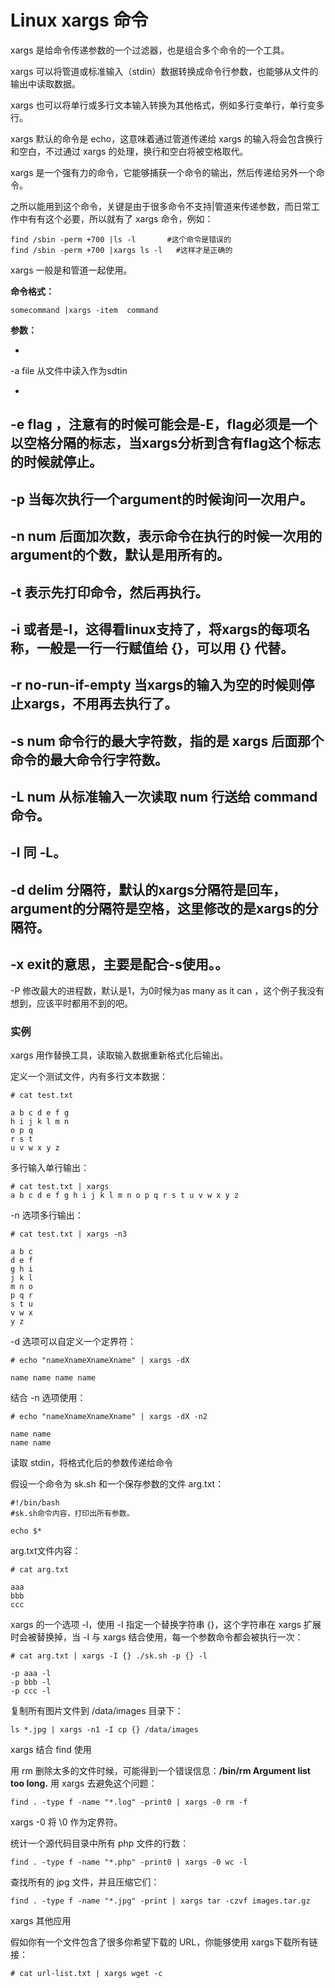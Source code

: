 # Linux xargs 命令

xargs 是给命令传递参数的一个过滤器，也是组合多个命令的一个工具。

xargs 可以将管道或标准输入（stdin）数据转换成命令行参数，也能够从文件的输出中读取数据。

xargs 也可以将单行或多行文本输入转换为其他格式，例如多行变单行，单行变多行。

xargs 默认的命令是 echo，这意味着通过管道传递给 xargs 的输入将会包含换行和空白，不过通过 xargs 的处理，换行和空白将被空格取代。

xargs 是一个强有力的命令，它能够捕获一个命令的输出，然后传递给另外一个命令。

之所以能用到这个命令，关键是由于很多命令不支持|管道来传递参数，而日常工作中有有这个必要，所以就有了 xargs 命令，例如：

    find /sbin -perm +700 |ls -l       #这个命令是错误的
    find /sbin -perm +700 |xargs ls -l   #这样才是正确的

xargs 一般是和管道一起使用。

**命令格式：**

    somecommand |xargs -item  command

**参数：**

- 
-a file 从文件中读入作为sdtin

- 
-e flag ，注意有的时候可能会是-E，flag必须是一个以空格分隔的标志，当xargs分析到含有flag这个标志的时候就停止。
- 

-p 当每次执行一个argument的时候询问一次用户。
- 

-n num 后面加次数，表示命令在执行的时候一次用的argument的个数，默认是用所有的。
- 

-t 表示先打印命令，然后再执行。
- 

-i 或者是-I，这得看linux支持了，将xargs的每项名称，一般是一行一行赋值给 {}，可以用 {} 代替。
- 

-r no-run-if-empty 当xargs的输入为空的时候则停止xargs，不用再去执行了。
- 

-s num 命令行的最大字符数，指的是 xargs 后面那个命令的最大命令行字符数。
- 

 

-L num 从标准输入一次读取 num 行送给 command  命令。
- 

-l  同 -L。
- 

-d delim 分隔符，默认的xargs分隔符是回车，argument的分隔符是空格，这里修改的是xargs的分隔符。
- 

-x exit的意思，主要是配合-s使用。。
- 

-P 修改最大的进程数，默认是1，为0时候为as many as it can ，这个例子我没有想到，应该平时都用不到的吧。

### 实例

xargs 用作替换工具，读取输入数据重新格式化后输出。

定义一个测试文件，内有多行文本数据：

    # cat test.txt
    
    a b c d e f g
    h i j k l m n
    o p q
    r s t
    u v w x y z

多行输入单行输出：

    # cat test.txt | xargs
    a b c d e f g h i j k l m n o p q r s t u v w x y z

-n 选项多行输出：

    # cat test.txt | xargs -n3
    
    a b c
    d e f
    g h i
    j k l
    m n o
    p q r
    s t u
    v w x
    y z

-d 选项可以自定义一个定界符：

    # echo "nameXnameXnameXname" | xargs -dX
    
    name name name name

结合 -n 选项使用：

    # echo "nameXnameXnameXname" | xargs -dX -n2
    
    name name
    name name
    

读取 stdin，将格式化后的参数传递给命令

假设一个命令为 sk.sh 和一个保存参数的文件 arg.txt：

    #!/bin/bash
    #sk.sh命令内容，打印出所有参数。
    
    echo $*

arg.txt文件内容：

    # cat arg.txt
    
    aaa
    bbb
    ccc

xargs 的一个选项 -I，使用 -I 指定一个替换字符串 {}，这个字符串在 xargs 扩展时会被替换掉，当 -I 与 xargs 结合使用，每一个参数命令都会被执行一次：

    # cat arg.txt | xargs -I {} ./sk.sh -p {} -l
    
    -p aaa -l
    -p bbb -l
    -p ccc -l

复制所有图片文件到 /data/images 目录下：

    ls *.jpg | xargs -n1 -I cp {} /data/images

xargs 结合 find 使用

用 rm 删除太多的文件时候，可能得到一个错误信息：**/bin/rm Argument list too long.** 用 xargs 去避免这个问题：

    find . -type f -name "*.log" -print0 | xargs -0 rm -f

xargs -0 将 \0 作为定界符。

统计一个源代码目录中所有 php 文件的行数：

    find . -type f -name "*.php" -print0 | xargs -0 wc -l

查找所有的 jpg 文件，并且压缩它们：

    find . -type f -name "*.jpg" -print | xargs tar -czvf images.tar.gz

xargs 其他应用

假如你有一个文件包含了很多你希望下载的 URL，你能够使用 xargs下载所有链接：

    # cat url-list.txt | xargs wget -c
